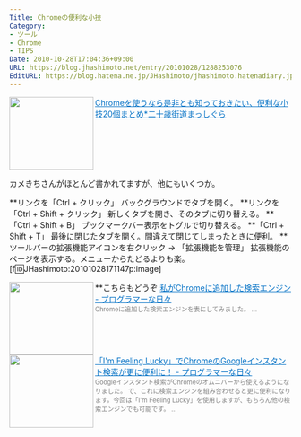 ```yaml
---
Title: Chromeの便利な小技
Category:
- ツール
- Chrome
- TIPS
Date: 2010-10-28T17:04:36+09:00
URL: https://blog.jhashimoto.net/entry/20101028/1288253076
EditURL: https://blog.hatena.ne.jp/JHashimoto/jhashimoto.hatenadiary.jp/atom/entry/12921228815717258670
---
```


<a href="http://20kaido.com/archives/1410560.html" target="_blank"><img class="alignleft" align="left" border="0" src="http://capture.heartrails.com/150x130/shadow?http://20kaido.com/archives/1410560.html" alt="" width="150" height="130" /></a><a style="color:#0070C5;" href="http://20kaido.com/archives/1410560.html" target="_blank">Chromeを使うなら是非とも知っておきたい、便利な小技20個まとめ*二十歳街道まっしぐら</a><a href="http://b.hatena.ne.jp/entry/http://20kaido.com/archives/1410560.html" target="_blank"><img border="0" src="http://b.hatena.ne.jp/entry/image/http://20kaido.com/archives/1410560.html" alt="" /></a><br style="clear:both;" />

カメきちさんがほとんど書かれてますが、他にもいくつか。

**リンクを「Ctrl + クリック」
バックグラウンドでタブを開く。
**リンクを「Ctrl + Shift + クリック」
新しくタブを開き、そのタブに切り替える。
**「Ctrl + Shift + B」
ブックマークバー表示をトグルで切り替える。
**「Ctrl + Shift + T」
最後に閉じたタブを開く。間違えて閉じてしまったときに便利。
**ツールバーの拡張機能アイコンを右クリック → 「拡張機能を管理」
拡張機能のページを表示する。メニューからたどるよりも楽。
[f:id:JHashimoto:20101028171147p:image]

**こちらもどうぞ
<a href="http://d.hatena.ne.jp/JHashimoto/20101023/1287795076" target="_blank" rel="nofollow"><img class="alignleft" align="left" border="0" src="http://capture.heartrails.com/150x130/shadow?http://d.hatena.ne.jp/JHashimoto/20101023/1287795076" alt="" width="150" height="130" /></a><a style="color:#0070C5;" href="http://d.hatena.ne.jp/JHashimoto/20101023/1287795076" target="_blank" rel="nofollow">私がChromeに追加した検索エンジン - プログラマーな日々</a><a href="http://b.hatena.ne.jp/entry/http://d.hatena.ne.jp/JHashimoto/20101023/1287795076" target="_blank"><img border="0" src="http://b.hatena.ne.jp/entry/image/http://d.hatena.ne.jp/JHashimoto/20101023/1287795076" alt="" /></a><br><span style="color: #808080;font-size: 80%;">Chromeに追加した検索エンジンを表にしてみました。 ...</span><br style="clear:both;" />
<a href="http://d.hatena.ne.jp/JHashimoto/20101024/1287880215" target="_blank" rel="nofollow"><img class="alignleft" align="left" border="0" src="http://capture.heartrails.com/150x130/shadow?http://d.hatena.ne.jp/JHashimoto/20101024/1287880215" alt="" width="150" height="130" /></a><a style="color:#0070C5;" href="http://d.hatena.ne.jp/JHashimoto/20101024/1287880215" target="_blank" rel="nofollow">「I'm Feeling Lucky」でChromeのGoogleインスタント検索が更に便利に！ - プログラマーな日々</a><a href="http://b.hatena.ne.jp/entry/http://d.hatena.ne.jp/JHashimoto/20101024/1287880215" target="_blank"><img border="0" src="http://b.hatena.ne.jp/entry/image/http://d.hatena.ne.jp/JHashimoto/20101024/1287880215" alt="" /></a><br><span style="color: #808080;font-size: 80%;">Googleインスタント検索がChromeのオムニバーから使えるようになりました。  で、これに検索エンジンを組み合わせると更に便利になります。今回は「I'm Feeling Lucky」を使用しますが、もちろん他の検索エンジンでも可能です。 ...</span><br style="clear:both;" />
